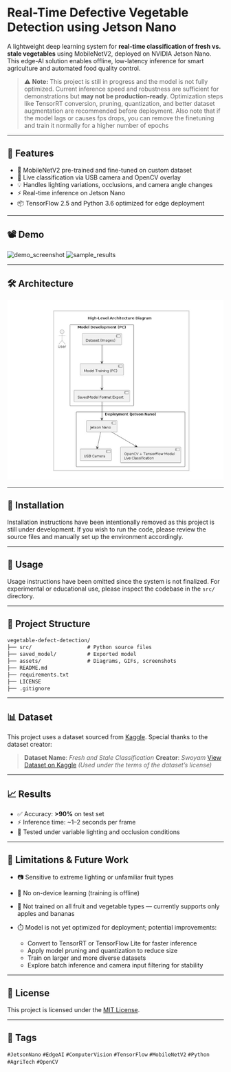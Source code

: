 # Real-Time Defective Vegetable Detection using Jetson Nano

A lightweight deep learning system for **real-time classification of fresh vs. stale vegetables** using MobileNetV2, deployed on NVIDIA Jetson Nano. This edge-AI solution enables offline, low-latency inference for smart agriculture and automated food quality control.

> ⚠️ **Note:** This project is still in progress and the model is not fully optimized. Current inference speed and robustness are sufficient for demonstrations but **may not be production-ready**. Optimization steps like TensorRT conversion, pruning, quantization, and better dataset augmentation are recommended before deployment. Also note that if the model lags or causes fps drops, you can remove the finetuning and train it normally for a higher number of epochs

---

## 📌 Features

* 🧠 MobileNetV2 pre-trained and fine-tuned on custom dataset
* 🎥 Live classification via USB camera and OpenCV overlay
* 💡 Handles lighting variations, occlusions, and camera angle changes
* ⚡ Real-time inference on Jetson Nano
* 📦 TensorFlow 2.5 and Python 3.6 optimized for edge deployment

---

## 📽️ Demo

![demo\_screenshot](assets/demo_screenshot.png)
![sample\_results](assets/sample_results.gif)

---

## 🛠️ Architecture

![architecture\_diagram](assets/architecture_diagram.jpeg)

---

## 🚀 Installation

Installation instructions have been intentionally removed as this project is still under development. If you wish to run the code, please review the source files and manually set up the environment accordingly.

---

## 🧪 Usage

Usage instructions have been omitted since the system is not finalized. For experimental or educational use, please inspect the codebase in the `src/` directory.

---

## 📂 Project Structure

```
vegetable-defect-detection/
├── src/                  # Python source files
├── saved_model/          # Exported model
├── assets/               # Diagrams, GIFs, screenshots
├── README.md
├── requirements.txt
├── LICENSE
├── .gitignore
```

---

## 📊 Dataset

This project uses a dataset sourced from [Kaggle](https://www.kaggle.com/datasets/swoyam2609/fresh-and-stale-classification). Special thanks to the dataset creator:

> **Dataset Name**: *Fresh and Stale Classification*
> **Creator**: *Swoyam*
> [View Dataset on Kaggle](https://www.kaggle.com/datasets/swoyam2609/fresh-and-stale-classification)
> *(Used under the terms of the dataset’s license)*

---

## 📈 Results

* ✅ Accuracy: **>90%** on test set
* ⚡ Inference time: \~1–2 seconds per frame
* 🧪 Tested under variable lighting and occlusion conditions

---

## 🚧 Limitations & Future Work

* 📷 Sensitive to extreme lighting or unfamiliar fruit types
* 🔄 No on-device learning (training is offline)
* 🍎 Not trained on all fruit and vegetable types — currently supports only apples and bananas
* ⏱️ Model is not yet optimized for deployment; potential improvements:

  * Convert to TensorRT or TensorFlow Lite for faster inference
  * Apply model pruning and quantization to reduce size
  * Train on larger and more diverse datasets
  * Explore batch inference and camera input filtering for stability

---


## 📄 License

This project is licensed under the [MIT License](LICENSE).

---

## 🔖 Tags

`#JetsonNano` `#EdgeAI` `#ComputerVision` `#TensorFlow` `#MobileNetV2` `#Python` `#AgriTech` `#OpenCV`

